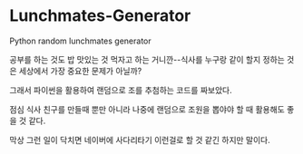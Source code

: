 # Lunchmates-Generator
Python random lunchmates generator

공부를 하는 것도 밥 맛있는 것 먹자고 하는 거니깐--식사를 누구랑 같이 할지 정하는 것은 세상에서 가장 중요한 문제가 아닐까?

그래서 파이썬을 활용하여 랜덤으로 조를 추첨하는 코드를 짜보았다.

점심 식사 친구를 만들때 뿐만 아니라 나중에 랜덤으로 조원을 뽑야야 할 때 활용해도 좋을 것 같다.

막상 그런 일이 닥치면 네이버에 사다리타기 이런걸로 할 것 같긴 하지만 말이다.
